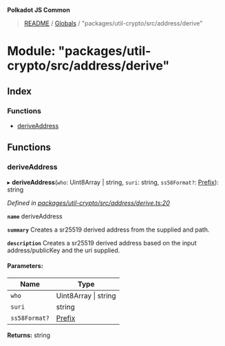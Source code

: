 **Polkadot JS Common**

> [README](../README.md) / [Globals](../globals.md) / "packages/util-crypto/src/address/derive"

# Module: "packages/util-crypto/src/address/derive"

## Index

### Functions

* [deriveAddress](_packages_util_crypto_src_address_derive_.md#deriveaddress)

## Functions

### deriveAddress

▸ **deriveAddress**(`who`: Uint8Array \| string, `suri`: string, `ss58Format?`: [Prefix](_packages_util_crypto_src_address_types_.md#prefix)): string

*Defined in [packages/util-crypto/src/address/derive.ts:20](https://github.com/polkadot-js/common/blob/aff78c2e/packages/util-crypto/src/address/derive.ts#L20)*

**`name`** deriveAddress

**`summary`** Creates a sr25519 derived address from the supplied and path.

**`description`** 
Creates a sr25519 derived address based on the input address/publicKey and the uri supplied.

#### Parameters:

Name | Type |
------ | ------ |
`who` | Uint8Array \| string |
`suri` | string |
`ss58Format?` | [Prefix](_packages_util_crypto_src_address_types_.md#prefix) |

**Returns:** string

